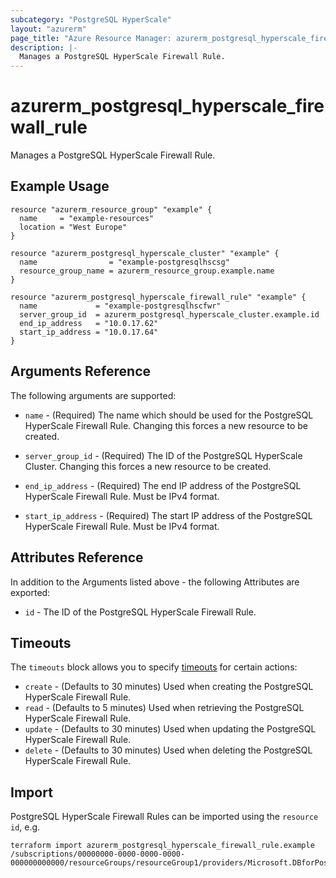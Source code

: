 ```yaml
---
subcategory: "PostgreSQL HyperScale"
layout: "azurerm"
page_title: "Azure Resource Manager: azurerm_postgresql_hyperscale_firewall_rule"
description: |-
  Manages a PostgreSQL HyperScale Firewall Rule.
---
```


# azurerm_postgresql_hyperscale_firewall_rule

Manages a PostgreSQL HyperScale Firewall Rule.

## Example Usage

```hcl
resource "azurerm_resource_group" "example" {
  name     = "example-resources"
  location = "West Europe"
}

resource "azurerm_postgresql_hyperscale_cluster" "example" {
  name                = "example-postgresqlhscsg"
  resource_group_name = azurerm_resource_group.example.name
}

resource "azurerm_postgresql_hyperscale_firewall_rule" "example" {
  name             = "example-postgresqlhscfwr"
  server_group_id  = azurerm_postgresql_hyperscale_cluster.example.id
  end_ip_address   = "10.0.17.62"
  start_ip_address = "10.0.17.64"
}
```

## Arguments Reference

The following arguments are supported:

* `name` - (Required) The name which should be used for the PostgreSQL HyperScale Firewall Rule. Changing this forces a new resource to be created.

* `server_group_id` - (Required) The ID of the PostgreSQL HyperScale Cluster. Changing this forces a new resource to be created.

* `end_ip_address` - (Required) The end IP address of the PostgreSQL HyperScale Firewall Rule. Must be IPv4 format.

* `start_ip_address` - (Required) The start IP address of the PostgreSQL HyperScale Firewall Rule. Must be IPv4 format.

## Attributes Reference

In addition to the Arguments listed above - the following Attributes are exported:

* `id` - The ID of the PostgreSQL HyperScale Firewall Rule.

## Timeouts

The `timeouts` block allows you to specify [timeouts](https://www.terraform.io/docs/configuration/resources.html#timeouts) for certain actions:

* `create` - (Defaults to 30 minutes) Used when creating the PostgreSQL HyperScale Firewall Rule.
* `read` - (Defaults to 5 minutes) Used when retrieving the PostgreSQL HyperScale Firewall Rule.
* `update` - (Defaults to 30 minutes) Used when updating the PostgreSQL HyperScale Firewall Rule.
* `delete` - (Defaults to 30 minutes) Used when deleting the PostgreSQL HyperScale Firewall Rule.

## Import

PostgreSQL HyperScale Firewall Rules can be imported using the `resource id`, e.g.

```shell
terraform import azurerm_postgresql_hyperscale_firewall_rule.example /subscriptions/00000000-0000-0000-0000-000000000000/resourceGroups/resourceGroup1/providers/Microsoft.DBforPostgreSQL/serverGroupsv2/cluster1/firewallRules/firewallRule1
```
